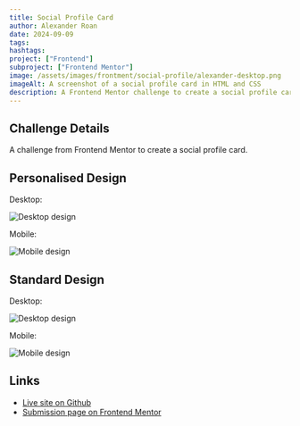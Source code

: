 ```yaml
---
title: Social Profile Card
author: Alexander Roan
date: 2024-09-09
tags: 
hashtags:
project: ["Frontend"]
subproject: ["Frontend Mentor"]
image: /assets/images/frontment/social-profile/alexander-desktop.png
imageAlt: A screenshot of a social profile card in HTML and CSS
description: A Frontend Mentor challenge to create a social profile card
---
```


## Challenge Details

A challenge from Frontend Mentor to create a social profile card.

## Personalised Design

Desktop:

![Desktop design](/assets/images/frontment/social-profile/alexander-desktop.png)

Mobile:

![Mobile design](/assets/images/frontment/social-profile/alexander-mobile.png)

## Standard Design

Desktop:

![Desktop design](/assets/images/frontment/social-profile/social-desktop.png)

Mobile:

![Mobile design](/assets/images/frontment/social-profile/social-mobile.png)

## Links

- [Live site on Github](https://dearestalexander.github.io/fm-s-links/)
- [Submission page on Frontend Mentor](https://www.frontendmentor.io/solutions/social-links---css-and-js-to-switch-betwen-template-and-personal-styles-Aw2D7eenMj)
